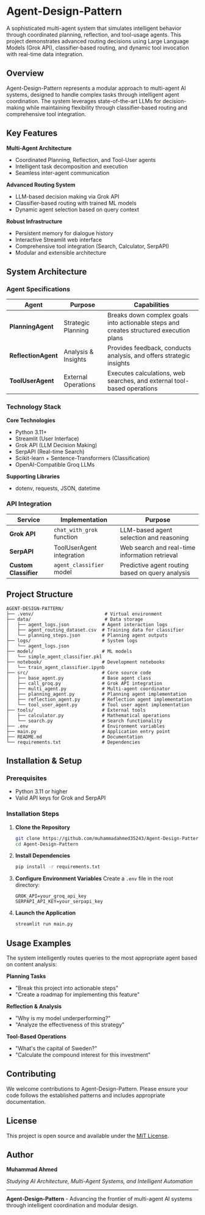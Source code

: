 # Agent-Design-Pattern

A sophisticated multi-agent system that simulates intelligent behavior through coordinated planning, reflection, and tool-usage agents. This project demonstrates advanced routing decisions using Large Language Models (Grok API), classifier-based routing, and dynamic tool invocation with real-time data integration.

## Overview

Agent-Design-Pattern represents a modular approach to multi-agent AI systems, designed to handle complex tasks through intelligent agent coordination. The system leverages state-of-the-art LLMs for decision-making while maintaining flexibility through classifier-based routing and comprehensive tool integration.

## Key Features

**Multi-Agent Architecture**
- Coordinated Planning, Reflection, and Tool-User agents
- Intelligent task decomposition and execution
- Seamless inter-agent communication

**Advanced Routing System**
- LLM-based decision making via Grok API
- Classifier-based routing with trained ML models
- Dynamic agent selection based on query context

**Robust Infrastructure**
- Persistent memory for dialogue history
- Interactive Streamlit web interface
- Comprehensive tool integration (Search, Calculator, SerpAPI)
- Modular and extensible architecture

## System Architecture

### Agent Specifications

| Agent | Purpose | Capabilities |
|-------|---------|--------------|
| **PlanningAgent** | Strategic Planning | Breaks down complex goals into actionable steps and creates structured execution plans |
| **ReflectionAgent** | Analysis & Insights | Provides feedback, conducts analysis, and offers strategic insights |
| **ToolUserAgent** | External Operations | Executes calculations, web searches, and external tool-based operations |

### Technology Stack

**Core Technologies**
- Python 3.11+
- Streamlit (User Interface)
- Grok API (LLM Decision Making)
- SerpAPI (Real-time Search)
- Scikit-learn + Sentence-Transformers (Classification)
- OpenAI-Compatible Groq LLMs

**Supporting Libraries**
- dotenv, requests, JSON, datetime

### API Integration

| Service | Implementation | Purpose |
|---------|---------------|---------|
| **Grok API** | `chat_with_grok` function | LLM-based agent selection and reasoning |
| **SerpAPI** | ToolUserAgent integration | Web search and real-time information retrieval |
| **Custom Classifier** | `agent_classifier` model | Predictive agent routing based on query analysis |

## Project Structure

```
AGENT-DESIGN-PATTERN/
├── .venv/                          # Virtual environment
├── data/                           # Data storage
│   ├── agent_logs.json            # Agent interaction logs
│   ├── agent_routing_dataset.csv  # Training data for classifier
│   └── planning_steps.json        # Planning agent outputs
├── logs/                          # System logs
│   └── agent_logs.json
├── model/                         # ML models
│   └── simple_agent_classifier.pkl
├── notebook/                      # Development notebooks
│   └── train_agent_classifier.ipynb
├── src/                           # Core source code
│   ├── base_agent.py              # Base agent class
│   ├── call_groq.py               # Grok API integration
│   ├── multi_agent.py             # Multi-agent coordinator
│   ├── planning_agent.py          # Planning agent implementation
│   ├── reflection_agent.py        # Reflection agent implementation
│   └── tool_user_agent.py         # Tool user agent implementation
├── tools/                         # External tools
│   ├── calculator.py              # Mathematical operations
│   └── search.py                  # Search functionality
├── .env                           # Environment variables
├── main.py                        # Application entry point
├── README.md                      # Documentation
└── requirements.txt               # Dependencies
```

## Installation & Setup

### Prerequisites
- Python 3.11 or higher
- Valid API keys for Grok and SerpAPI

### Installation Steps

1. **Clone the Repository**
   ```bash
   git clone https://github.com/muhammadahmed35243/Agent-Design-Pattern.git
   cd Agent-Design-Pattern
   ```

2. **Install Dependencies**
   ```bash
   pip install -r requirements.txt
   ```

3. **Configure Environment Variables**
   Create a `.env` file in the root directory:
   ```env
   GROK_API=your_groq_api_key
   SERPAPI_API_KEY=your_serpapi_key
   ```

4. **Launch the Application**
   ```bash
   streamlit run main.py
   ```

## Usage Examples

The system intelligently routes queries to the most appropriate agent based on content analysis:

**Planning Tasks**
- "Break this project into actionable steps"
- "Create a roadmap for implementing this feature"

**Reflection & Analysis**
- "Why is my model underperforming?"
- "Analyze the effectiveness of this strategy"

**Tool-Based Operations**
- "What's the capital of Sweden?"
- "Calculate the compound interest for this investment"

## Contributing

We welcome contributions to Agent-Design-Pattern. Please ensure your code follows the established patterns and includes appropriate documentation.

## License

This project is open source and available under the [MIT License](LICENSE).

## Author

**Muhammad Ahmed**

*Studying AI Architecture, Multi-Agent Systems, and Intelligent Automation*

---

**Agent-Design-Pattern** - Advancing the frontier of multi-agent AI systems through intelligent coordination and modular design.
